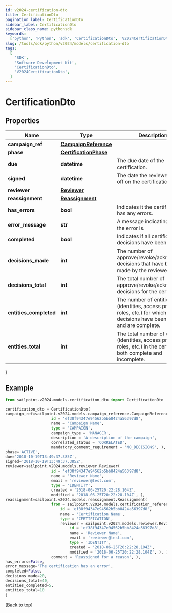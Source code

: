 ```yaml
---
id: v2024-certification-dto
title: CertificationDto
pagination_label: CertificationDto
sidebar_label: CertificationDto
sidebar_class_name: pythonsdk
keywords:
  ['python', 'Python', 'sdk', 'CertificationDto', 'V2024CertificationDto']
slug: /tools/sdk/python/v2024/models/certification-dto
tags:
  [
    'SDK',
    'Software Development Kit',
    'CertificationDto',
    'V2024CertificationDto',
  ]
---
```


# CertificationDto

## Properties

| Name | Type | Description | Notes |
| --- | --- | --- | --- |
| **campaign_ref** | [**CampaignReference**](campaign-reference) |  | [required] |
| **phase** | [**CertificationPhase**](certification-phase) |  | [required] |
| **due** | **datetime** | The due date of the certification. | [required] |
| **signed** | **datetime** | The date the reviewer signed off on the certification. | [required] |
| **reviewer** | [**Reviewer**](reviewer) |  | [required] |
| **reassignment** | [**Reassignment**](reassignment) |  | [optional] |
| **has_errors** | **bool** | Indicates it the certification has any errors. | [required] |
| **error_message** | **str** | A message indicating what the error is. | [optional] |
| **completed** | **bool** | Indicates if all certification decisions have been made. | [required] |
| **decisions_made** | **int** | The number of approve/revoke/acknowledge decisions that have been made by the reviewer. | [required] |
| **decisions_total** | **int** | The total number of approve/revoke/acknowledge decisions for the certification. | [required] |
| **entities_completed** | **int** | The number of entities (identities, access profiles, roles, etc.) for which all decisions have been made and are complete. | [required] |
| **entities_total** | **int** | The total number of entities (identities, access profiles, roles, etc.) in the certification, both complete and incomplete. | [required] |

}

## Example

```python
from sailpoint.v2024.models.certification_dto import CertificationDto

certification_dto = CertificationDto(
campaign_ref=sailpoint.v2024.models.campaign_reference.CampaignReference(
                    id = 'ef38f94347e94562b5bb8424a56397d8',
                    name = 'Campaign Name',
                    type = 'CAMPAIGN',
                    campaign_type = 'MANAGER',
                    description = 'A description of the campaign',
                    correlated_status = 'CORRELATED',
                    mandatory_comment_requirement = 'NO_DECISIONS', ),
phase='ACTIVE',
due='2018-10-19T13:49:37.385Z',
signed='2018-10-19T13:49:37.385Z',
reviewer=sailpoint.v2024.models.reviewer.Reviewer(
                    id = 'ef38f94347e94562b5bb8424a56397d8',
                    name = 'Reviewer Name',
                    email = 'reviewer@test.com',
                    type = 'IDENTITY',
                    created = '2018-06-25T20:22:28.104Z',
                    modified = '2018-06-25T20:22:28.104Z', ),
reassignment=sailpoint.v2024.models.reassignment.Reassignment(
                    from = sailpoint.v2024.models.certification_reference.CertificationReference(
                        id = 'ef38f94347e94562b5bb8424a56397d8',
                        name = 'Certification Name',
                        type = 'CERTIFICATION',
                        reviewer = sailpoint.v2024.models.reviewer.Reviewer(
                            id = 'ef38f94347e94562b5bb8424a56397d8',
                            name = 'Reviewer Name',
                            email = 'reviewer@test.com',
                            type = 'IDENTITY',
                            created = '2018-06-25T20:22:28.104Z',
                            modified = '2018-06-25T20:22:28.104Z', ), ),
                    comment = 'Reassigned for a reason', ),
has_errors=False,
error_message='The certification has an error',
completed=False,
decisions_made=20,
decisions_total=40,
entities_completed=5,
entities_total=10
)

```

[[Back to top]](#)
